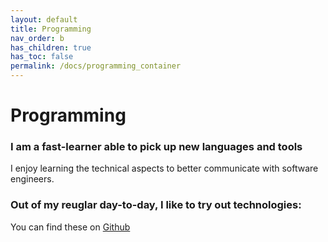 ```yaml
---
layout: default
title: Programming
nav_order: b
has_children: true
has_toc: false
permalink: /docs/programming_container
---
```


# Programming

### I am a fast-learner able to pick up new languages and tools
I enjoy learning the technical aspects to better communicate with software engineers.
<br>
### Out of my reuglar day-to-day, I like to try out technologies:
You can find these on [Github](https://github.com/georgevelasco)
